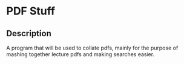 # PDF Stuff

## Description
A program that will be used to collate pdfs, mainly for the purpose of mashing together lecture pdfs and making searches easier.
